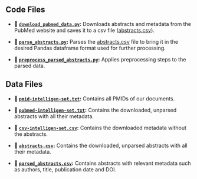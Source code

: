 ## Code Files

- **📄 [`download_pubmed_data.py`](project/data/download_pubmed_data.py):** Downloads abstracts and metadata from the PubMed website and saves it to a csv file ([abstracts.csv](project/data/abstracts.csv)).

- **📄 [`parse_abstracts.py`](project/data/parse_abstracts.py):** Parses the [abstracts.csv](project/data/abstracts.csv) file to bring it in the desired Pandas dataframe format used for further processing.

- **📄 [`preprocess_parsed_abstracts.py`](project/data/preprocess_parsed_abstracts.py):** Applies preprocessing steps to the parsed data.


## Data Files

- **💽 [`pmid-intelligen-set.txt`](project/data/pmid-intelligen-set.txt):** Contains all PMIDs of our documents.

- **💽 [`pubmed-intelligen-set.txt`](project/data/pubmed-intelligen-set.txt):** Contains the downloaded, unparsed abstracts with all their metadata.

- **💽 [`csv-intelligen-set.csv`](project/data/csv-intelligen-set.csv):** Contains the downloaded metadata without the abstracts.

- **💽 [`abstracts.csv`](project/data/abstracts.csv):** Contains the downloaded, unparsed abstracts with all their metadata.

- **💽 [`parsed_abstracts.csv`](project/data/parsed_abstracts.csv):** Contains abstracts with relevant metadata such as authors, title, publication date and DOI.
